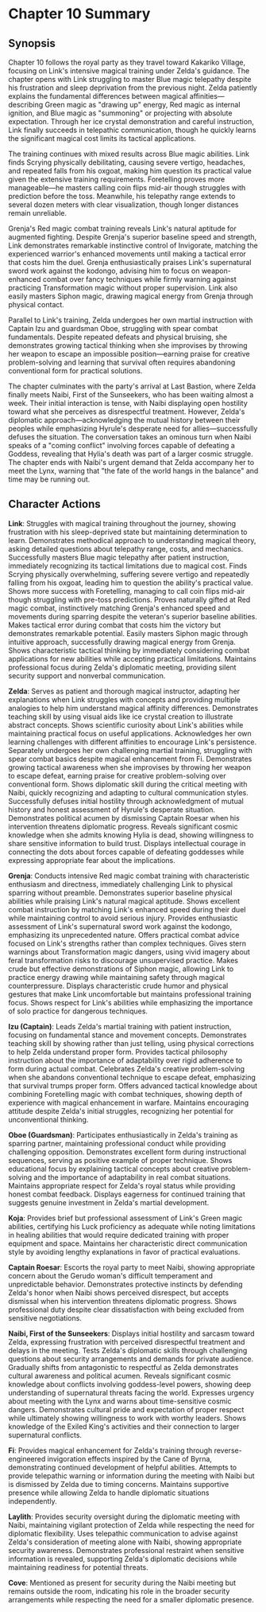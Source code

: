 # Chapter 10 Summary

## Synopsis

Chapter 10 follows the royal party as they travel toward Kakariko Village, focusing on Link's intensive magical training under Zelda's guidance. The chapter opens with Link struggling to master Blue magic telepathy despite his frustration and sleep deprivation from the previous night. Zelda patiently explains the fundamental differences between magical affinities—describing Green magic as "drawing up" energy, Red magic as internal ignition, and Blue magic as "summoning" or projecting with absolute expectation. Through her ice crystal demonstration and careful instruction, Link finally succeeds in telepathic communication, though he quickly learns the significant magical cost limits its tactical applications.

The training continues with mixed results across Blue magic abilities. Link finds Scrying physically debilitating, causing severe vertigo, headaches, and repeated falls from his oxgoat, making him question its practical value given the extensive training requirements. Foretelling proves more manageable—he masters calling coin flips mid-air though struggles with prediction before the toss. Meanwhile, his telepathy range extends to several dozen meters with clear visualization, though longer distances remain unreliable.

Grenja's Red magic combat training reveals Link's natural aptitude for augmented fighting. Despite Grenja's superior baseline speed and strength, Link demonstrates remarkable instinctive control of Invigorate, matching the experienced warrior's enhanced movements until making a tactical error that costs him the duel. Grenja enthusiastically praises Link's supernatural sword work against the kodongo, advising him to focus on weapon-enhanced combat over fancy techniques while firmly warning against practicing Transformation magic without proper supervision. Link also easily masters Siphon magic, drawing magical energy from Grenja through physical contact.

Parallel to Link's training, Zelda undergoes her own martial instruction with Captain Izu and guardsman Oboe, struggling with spear combat fundamentals. Despite repeated defeats and physical bruising, she demonstrates growing tactical thinking when she improvises by throwing her weapon to escape an impossible position—earning praise for creative problem-solving and learning that survival often requires abandoning conventional form for practical solutions.

The chapter culminates with the party's arrival at Last Bastion, where Zelda finally meets Naibi, First of the Sunseekers, who has been waiting almost a week. Their initial interaction is tense, with Naibi displaying open hostility toward what she perceives as disrespectful treatment. However, Zelda's diplomatic approach—acknowledging the mutual history between their peoples while emphasizing Hyrule's desperate need for allies—successfully defuses the situation. The conversation takes an ominous turn when Naibi speaks of a "coming conflict" involving forces capable of defeating a Goddess, revealing that Hylia's death was part of a larger cosmic struggle. The chapter ends with Naibi's urgent demand that Zelda accompany her to meet the Lynx, warning that "the fate of the world hangs in the balance" and time may be running out.

## Character Actions

**Link**: Struggles with magical training throughout the journey, showing frustration with his sleep-deprived state but maintaining determination to learn. Demonstrates methodical approach to understanding magical theory, asking detailed questions about telepathy range, costs, and mechanics. Successfully masters Blue magic telepathy after patient instruction, immediately recognizing its tactical limitations due to magical cost. Finds Scrying physically overwhelming, suffering severe vertigo and repeatedly falling from his oxgoat, leading him to question the ability's practical value. Shows more success with Foretelling, managing to call coin flips mid-air though struggling with pre-toss predictions. Proves naturally gifted at Red magic combat, instinctively matching Grenja's enhanced speed and movements during sparring despite the veteran's superior baseline abilities. Makes tactical error during combat that costs him the victory but demonstrates remarkable potential. Easily masters Siphon magic through intuitive approach, successfully drawing magical energy from Grenja. Shows characteristic tactical thinking by immediately considering combat applications for new abilities while accepting practical limitations. Maintains professional focus during Zelda's diplomatic meeting, providing silent security support and nonverbal communication.

**Zelda**: Serves as patient and thorough magical instructor, adapting her explanations when Link struggles with concepts and providing multiple analogies to help him understand magical affinity differences. Demonstrates teaching skill by using visual aids like ice crystal creation to illustrate abstract concepts. Shows scientific curiosity about Link's abilities while maintaining practical focus on useful applications. Acknowledges her own learning challenges with different affinities to encourage Link's persistence. Separately undergoes her own challenging martial training, struggling with spear combat basics despite magical enhancement from Fi. Demonstrates growing tactical awareness when she improvises by throwing her weapon to escape defeat, earning praise for creative problem-solving over conventional form. Shows diplomatic skill during the critical meeting with Naibi, quickly recognizing and adapting to cultural communication styles. Successfully defuses initial hostility through acknowledgment of mutual history and honest assessment of Hyrule's desperate situation. Demonstrates political acumen by dismissing Captain Roesar when his intervention threatens diplomatic progress. Reveals significant cosmic knowledge when she admits knowing Hylia is dead, showing willingness to share sensitive information to build trust. Displays intellectual courage in connecting the dots about forces capable of defeating goddesses while expressing appropriate fear about the implications.

**Grenja**: Conducts intensive Red magic combat training with characteristic enthusiasm and directness, immediately challenging Link to physical sparring without preamble. Demonstrates superior baseline physical abilities while praising Link's natural magical aptitude. Shows excellent combat instruction by matching Link's enhanced speed during their duel while maintaining control to avoid serious injury. Provides enthusiastic assessment of Link's supernatural sword work against the kodongo, emphasizing its unprecedented nature. Offers practical combat advice focused on Link's strengths rather than complex techniques. Gives stern warnings about Transformation magic dangers, using vivid imagery about feral transformation risks to discourage unsupervised practice. Makes crude but effective demonstrations of Siphon magic, allowing Link to practice energy drawing while maintaining safety through magical counterpressure. Displays characteristic crude humor and physical gestures that make Link uncomfortable but maintains professional training focus. Shows respect for Link's abilities while emphasizing the importance of solo practice for dangerous techniques.

**Izu (Captain)**: Leads Zelda's martial training with patient instruction, focusing on fundamental stance and movement concepts. Demonstrates teaching skill by showing rather than just telling, using physical corrections to help Zelda understand proper form. Provides tactical philosophy instruction about the importance of adaptability over rigid adherence to form during actual combat. Celebrates Zelda's creative problem-solving when she abandons conventional technique to escape defeat, emphasizing that survival trumps proper form. Offers advanced tactical knowledge about combining Foretelling magic with combat techniques, showing depth of experience with magical enhancement in warfare. Maintains encouraging attitude despite Zelda's initial struggles, recognizing her potential for unconventional thinking.

**Oboe (Guardsman)**: Participates enthusiastically in Zelda's training as sparring partner, maintaining professional conduct while providing challenging opposition. Demonstrates excellent form during instructional sequences, serving as positive example of proper technique. Shows educational focus by explaining tactical concepts about creative problem-solving and the importance of adaptability in real combat situations. Maintains appropriate respect for Zelda's royal status while providing honest combat feedback. Displays eagerness for continued training that suggests genuine investment in Zelda's martial development.

**Koja**: Provides brief but professional assessment of Link's Green magic abilities, certifying his Luck proficiency as adequate while noting limitations in healing abilities that would require dedicated training with proper equipment and space. Maintains her characteristic direct communication style by avoiding lengthy explanations in favor of practical evaluations.

**Captain Roesar**: Escorts the royal party to meet Naibi, showing appropriate concern about the Gerudo woman's difficult temperament and unpredictable behavior. Demonstrates protective instincts by defending Zelda's honor when Naibi shows perceived disrespect, but accepts dismissal when his intervention threatens diplomatic progress. Shows professional duty despite clear dissatisfaction with being excluded from sensitive negotiations.

**Naibi, First of the Sunseekers**: Displays initial hostility and sarcasm toward Zelda, expressing frustration with perceived disrespectful treatment and delays in the meeting. Tests Zelda's diplomatic skills through challenging questions about security arrangements and demands for private audience. Gradually shifts from antagonistic to respectful as Zelda demonstrates cultural awareness and political acumen. Reveals significant cosmic knowledge about conflicts involving goddess-level powers, showing deep understanding of supernatural threats facing the world. Expresses urgency about meeting with the Lynx and warns about time-sensitive cosmic dangers. Demonstrates cultural pride and expectation of proper respect while ultimately showing willingness to work with worthy leaders. Shows knowledge of the Exiled King's activities and their connection to larger supernatural conflicts.

**Fi**: Provides magical enhancement for Zelda's training through reverse-engineered invigoration effects inspired by the Cane of Byrna, demonstrating continued development of helpful abilities. Attempts to provide telepathic warning or information during the meeting with Naibi but is dismissed by Zelda due to timing concerns. Maintains supportive presence while allowing Zelda to handle diplomatic situations independently.

**Laylith**: Provides security oversight during the diplomatic meeting with Naibi, maintaining vigilant protection of Zelda while respecting the need for diplomatic flexibility. Uses telepathic communication to advise against Zelda's consideration of meeting alone with Naibi, showing appropriate security awareness. Demonstrates professional restraint when sensitive information is revealed, supporting Zelda's diplomatic decisions while maintaining readiness for potential threats.

**Cove**: Mentioned as present for security during the Naibi meeting but remains outside the room, indicating his role in the broader security arrangements while respecting the need for a smaller diplomatic presence.
